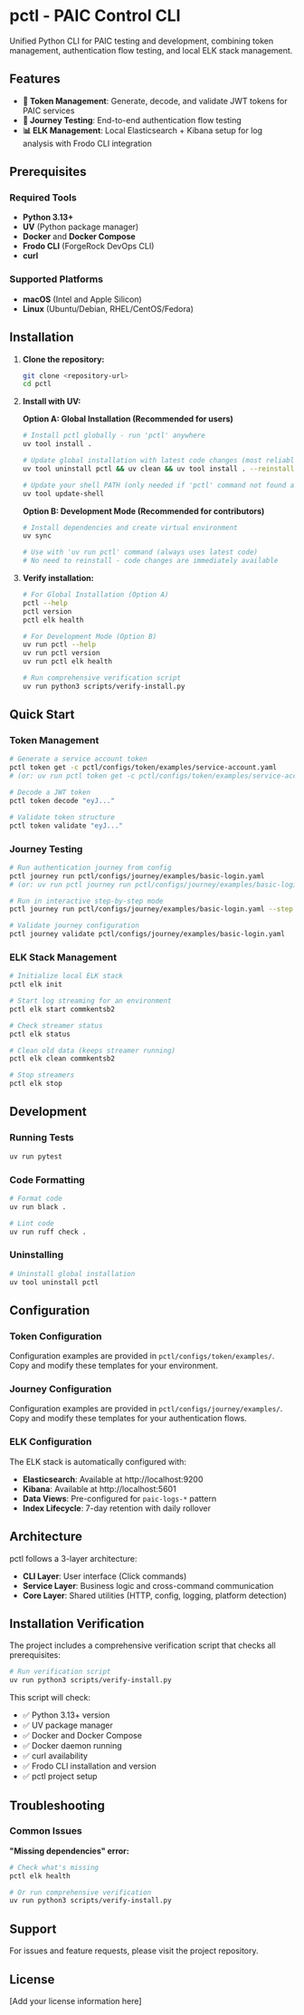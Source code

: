 # pctl - PAIC Control CLI

Unified Python CLI for PAIC testing and development, combining token management, authentication flow testing, and local ELK stack management.

## Features

- **🔐 Token Management**: Generate, decode, and validate JWT tokens for PAIC services
- **🚀 Journey Testing**: End-to-end authentication flow testing
- **📊 ELK Management**: Local Elasticsearch + Kibana setup for log analysis with Frodo CLI integration

## Prerequisites

### Required Tools
- **Python 3.13+**
- **UV** (Python package manager)
- **Docker** and **Docker Compose**
- **Frodo CLI** (ForgeRock DevOps CLI)
- **curl**

### Supported Platforms
- **macOS** (Intel and Apple Silicon)
- **Linux** (Ubuntu/Debian, RHEL/CentOS/Fedora)

## Installation

1. **Clone the repository:**
   ```bash
   git clone <repository-url>
   cd pctl
   ```

2. **Install with UV:**

   **Option A: Global Installation (Recommended for users)**
   ```bash
   # Install pctl globally - run 'pctl' anywhere
   uv tool install .
   
   # Update global installation with latest code changes (most reliable)
   uv tool uninstall pctl && uv clean && uv tool install . --reinstall
   
   # Update your shell PATH (only needed if 'pctl' command not found after install)
   uv tool update-shell
   ```

   **Option B: Development Mode (Recommended for contributors)**
   ```bash
   # Install dependencies and create virtual environment
   uv sync
   
   # Use with 'uv run pctl' command (always uses latest code)
   # No need to reinstall - code changes are immediately available
   ```

3. **Verify installation:**
   ```bash
   # For Global Installation (Option A)
   pctl --help
   pctl version
   pctl elk health
   
   # For Development Mode (Option B)
   uv run pctl --help
   uv run pctl version
   uv run pctl elk health
   
   # Run comprehensive verification script
   uv run python3 scripts/verify-install.py
   ```

## Quick Start

### Token Management
```bash
# Generate a service account token
pctl token get -c pctl/configs/token/examples/service-account.yaml
# (or: uv run pctl token get -c pctl/configs/token/examples/service-account.yaml)

# Decode a JWT token
pctl token decode "eyJ..."

# Validate token structure
pctl token validate "eyJ..."
```

### Journey Testing
```bash
# Run authentication journey from config
pctl journey run pctl/configs/journey/examples/basic-login.yaml
# (or: uv run pctl journey run pctl/configs/journey/examples/basic-login.yaml)

# Run in interactive step-by-step mode
pctl journey run pctl/configs/journey/examples/basic-login.yaml --step

# Validate journey configuration
pctl journey validate pctl/configs/journey/examples/basic-login.yaml
```

### ELK Stack Management
```bash
# Initialize local ELK stack
pctl elk init

# Start log streaming for an environment
pctl elk start commkentsb2

# Check streamer status
pctl elk status

# Clean old data (keeps streamer running)
pctl elk clean commkentsb2

# Stop streamers
pctl elk stop
```

## Development

### Running Tests
```bash
uv run pytest
```

### Code Formatting
```bash
# Format code
uv run black .

# Lint code
uv run ruff check .
```

### Uninstalling
```bash
# Uninstall global installation
uv tool uninstall pctl
```

## Configuration

### Token Configuration
Configuration examples are provided in `pctl/configs/token/examples/`. Copy and modify these templates for your environment.

### Journey Configuration
Configuration examples are provided in `pctl/configs/journey/examples/`. Copy and modify these templates for your authentication flows.

### ELK Configuration
The ELK stack is automatically configured with:
- **Elasticsearch**: Available at http://localhost:9200
- **Kibana**: Available at http://localhost:5601
- **Data Views**: Pre-configured for `paic-logs-*` pattern
- **Index Lifecycle**: 7-day retention with daily rollover

## Architecture

pctl follows a 3-layer architecture:
- **CLI Layer**: User interface (Click commands)
- **Service Layer**: Business logic and cross-command communication
- **Core Layer**: Shared utilities (HTTP, config, logging, platform detection)

## Installation Verification

The project includes a comprehensive verification script that checks all prerequisites:

```bash
# Run verification script
uv run python3 scripts/verify-install.py
```

This script will check:
- ✅ Python 3.13+ version
- ✅ UV package manager
- ✅ Docker and Docker Compose
- ✅ Docker daemon running
- ✅ curl availability
- ✅ Frodo CLI installation and version
- ✅ pctl project setup

## Troubleshooting

### Common Issues

**"Missing dependencies" error:**
```bash
# Check what's missing
pctl elk health

# Or run comprehensive verification
uv run python3 scripts/verify-install.py
```

## Support

For issues and feature requests, please visit the project repository.

## License

[Add your license information here]